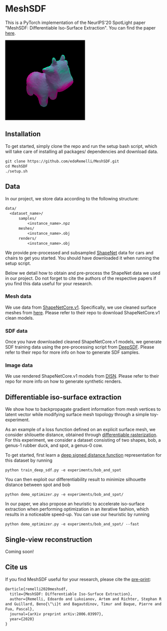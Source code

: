 # MeshSDF

This is a PyTorch implementation of the NeurIPS'20 SpotLight paper "MeshSDF: Differentiable Iso-Surface Extraction". You can find the paper [here](https://arxiv.org/abs/2006.03997).

![](experiments/bob_and_spot/Optimizations/movie.gif)

## Installation

To get started, simply clone the repo and run the setup bash script, which will take care of installing all packages/ dependencies and download data.

```
git clone https://github.com/edoRemelli/MeshSDF.git
cd MeshSDF
./setup.sh
```

## Data

In our project, we store data according to the following structure:
```
data/
  <dataset_name>/
      samples/
          <instance_name>.npz
      meshes/
          <instance_name>.obj
      renders/
          <instance_name>.obj
```

We provide pre-processed and subsampled [ShapeNet](https://www.shapenet.org) data for cars and chairs to get you started. You should have downloaded it when running the setup script.

Below we detail how to obtain and pre-process the ShapeNet data we used in our project.
Do not forget to cite the authors of the respective papers if you find this data useful for your research.


### Mesh data

We use data from [ShapeNetCore.v1](https://www.shapenet.org). Specifically, we use cleaned surface meshes from [here](https://github.com/laughtervv/DISN). Please refer to their repo to download ShapeNetCore.v1 clean models.

### SDF data

Once you have downloaded cleaned ShapeNetCore.v1 models, we generate SDF training data using the pre-processing script from [DeepSDF](https://openaccess.thecvf.com/content_CVPR_2019/html/Park_DeepSDF_Learning_Continuous_Signed_Distance_Functions_for_Shape_Representation_CVPR_2019_paper.html). Please refer to their repo for more info on how to generate SDF samples.

### Image data

We use rendered ShapeNetCore.v1 models from [DISN](https://github.com/laughtervv/DISN). Please refer to their repo for more info on how to generate synthetic renders.



## Differentiable iso-surface extraction

We show how to backpropagate gradient information from mesh
vertices to latent vector while modifying surface mesh topology through a simple toy-experiment.

As an example of a loss function defined on an explicit surface mesh, we consider shilouette
distance, obtained through [differentiable rasterization](https://hiroharu-kato.com/publication/neural_renderer/).
For this experiment, we consider a dataset consisting of two shapes, bob, a genus-1 rubber duck, and spot, a genus-0 cow.

To get started, first learn a [deep signed distance function](https://openaccess.thecvf.com/content_CVPR_2019/html/Park_DeepSDF_Learning_Continuous_Signed_Distance_Functions_for_Shape_Representation_CVPR_2019_paper.html) representation for this dataset by running

```
python train_deep_sdf.py -e experiments/bob_and_spot
```

You can then exploit our differentiability result to minimize silhouette distance between spot and bob

```
python demo_optimizer.py -e experiments/bob_and_spot/
```

In our paper, we also propose an heuristic to accelerate iso-surface extraction when performing optimization in an iterative fashion, which results in a noticeable speed-up. You can use our heuristic by running

```
python demo_optimizer.py -e experiments/bob_and_spot/ --fast
```

## Single-view reconstruction

Coming soon!

## Cite us

If you find MeshSDF useful for your research, please cite the
[pre-print](https://arxiv.org/abs/2006.03997):
```
@article{remelli2020meshsdf,
  title={MeshSDF: Differentiable Iso-Surface Extraction},
  author={Remelli, Edoardo and Lukoianov, Artem and Richter, Stephan R and Guillard, Beno{\^\i}t and Bagautdinov, Timur and Baque, Pierre and Fua, Pascal},
  journal={arXiv preprint arXiv:2006.03997},
  year={2020}
}
```
